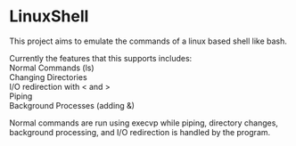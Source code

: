 # LinuxShell

This project aims to emulate the commands of a linux based shell like bash. <br>

Currently the features that this supports includes: <br>
Normal Commands (ls)<br>
Changing Directories <br>
I/O redirection with < and > <br>
Piping <br>
Background Processes (adding &) <br>

Normal commands are run using execvp while piping, directory changes, background processing, and
I/O redirection is handled by the program.